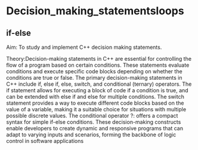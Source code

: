 
# Decision_making_statementsloops
## if-else

Aim: To study and implement C++ decision making statements.

Theory:Decision-making statements in C++ are essential for controlling the flow of a program based on certain conditions. These statements evaluate conditions and execute specific code blocks depending on whether the conditions are true or false. The primary decision-making statements in C++ include if, else if, else, switch, and conditional (ternary) operators. The if statement allows for executing a block of code if a condition is true, and can be extended with else if and else for multiple conditions. The switch statement provides a way to execute different code blocks based on the value of a variable, making it a suitable choice for situations with multiple possible discrete values. The conditional operator ?: offers a compact syntax for simple if-else conditions. These decision-making constructs enable developers to create dynamic and responsive programs that can adapt to varying inputs and scenarios, forming the backbone of logic control in software applications
